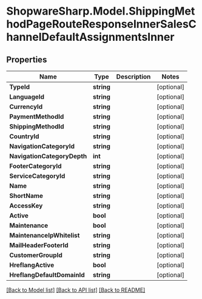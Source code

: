 # ShopwareSharp.Model.ShippingMethodPageRouteResponseInnerSalesChannelDefaultAssignmentsInner

## Properties

Name | Type | Description | Notes
------------ | ------------- | ------------- | -------------
**TypeId** | **string** |  | [optional] 
**LanguageId** | **string** |  | [optional] 
**CurrencyId** | **string** |  | [optional] 
**PaymentMethodId** | **string** |  | [optional] 
**ShippingMethodId** | **string** |  | [optional] 
**CountryId** | **string** |  | [optional] 
**NavigationCategoryId** | **string** |  | [optional] 
**NavigationCategoryDepth** | **int** |  | [optional] 
**FooterCategoryId** | **string** |  | [optional] 
**ServiceCategoryId** | **string** |  | [optional] 
**Name** | **string** |  | [optional] 
**ShortName** | **string** |  | [optional] 
**AccessKey** | **string** |  | [optional] 
**Active** | **bool** |  | [optional] 
**Maintenance** | **bool** |  | [optional] 
**MaintenanceIpWhitelist** | **string** |  | [optional] 
**MailHeaderFooterId** | **string** |  | [optional] 
**CustomerGroupId** | **string** |  | [optional] 
**HreflangActive** | **bool** |  | [optional] 
**HreflangDefaultDomainId** | **string** |  | [optional] 

[[Back to Model list]](../../README.md#documentation-for-models) [[Back to API list]](../../README.md#documentation-for-api-endpoints) [[Back to README]](../../README.md)


